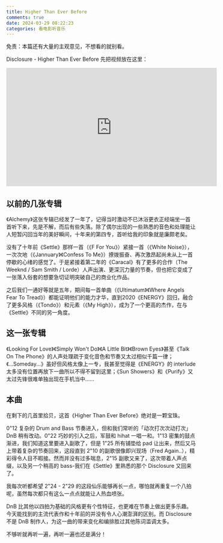 ```yaml
---
title: Higher Than Ever Before
comments: true
date: 2024-03-29 08:22:23
categories: 看电影听音乐
---
```

免责：本篇还有大量的主观意见，不想看的就别看。

Disclosure - Higher Than Ever Before
先把视频放在这里：

<iframe width="560" height="315" src="https://www.youtube-nocookie.com/embed/cvbIT_CKQ9M?si=g6VEFygwiuedqEkx" title="YouTube video player" frameborder="0" allow="accelerometer; autoplay; clipboard-write; encrypted-media; gyroscope; picture-in-picture; web-share" referrerpolicy="strict-origin-when-cross-origin" allowfullscreen></iframe>

## 以前的几张专辑
《Alchemy》这张专辑已经发了一年了，记得当时激动不已沐浴更衣正经端坐一首首听下来，先是不解，而后有些失落。除了偶尔出现的一些熟悉的音色和处理能让人短暂闪回当年的美好瞬间，十年来的第四专，首听给我的印象就是廉颇老矣。

没有了十年前《Settle》那样一首（《F For You》）紧接一首（《White Noise》），一次次地（《Jannuary》《Confess To Me》）撩拨振奋、再次激昂起尚未从上一首停歇的心绪的感觉了。于是紧接着第二年的《Caracal》有了更多的合作（The Weeknd / Sam Smith / Lorde）人声出演、更深沉力量的节奏，但也把它变成了一张落入俗套的想要急切证明突破自己的商业化作品。

之后我们一通好等就是五年，期间每一首单曲（《Ultimatum》《Where Angels Fear To Tread》）都能证明他们的能力才华，直到2020《ENERGY》回归，融合了更多风格（《Tondo》）和元素（《My High》），成为了一个更高的杰作，在与《Settle》不同的另一角度。

## 这一张专辑
《Looking For Love》《Simply Won't Do》《A Little Bit》《Brown Eyes》甚至《Talk On The Phone》的人声处理疏于变化音色和节奏又太过相似千篇一律；《...Someday...》虽好但风格太像上一专，我甚至觉得是《ENERGY》的 interlude 太多没有位置再放下一曲所以不得不留到这里；《Sun Showers》和《Purify》又太过先锋很难单独出现在手机当中……


## 本曲
在剩下的几首里拾贝，这首《Higher Than Ever Before》绝对是一颗宝珠。

0"12 复杂的 Drum and Bass 节奏进入，但和我们常听的「动次打次次动打次」DnB 稍有改动。0"22 巧妙的引入之后，军鼓和 hihat 一唱一和。1"13 密集的鼓点渐进，我们知道这里要进入副歌了，但是 1"25 所有铺垫给 pad 让出来，然后又马上带着复杂的节奏回来，这段直到 2"10 的副歌很像即兴现场（Fred Again..），精彩得令人目不暇接。然而并没有过多喘息，2"15 副歌又来了，这次带着人声点缀，以及另一个稍高的 bass-我们在《Settle》里熟悉的那个 Disclosure 又回来了。

我每次听都希望 2"24 - 2"29 的这段仙乐能够再长一点，哪怕就再重复一个八拍呢，虽然每次都只有这么一点点就能让人热血喷张。

DnB 比其他以四拍为基础的风格更有个性特征，也更难在节奏上做出更多乐趣。今天能找到的主流代表作和十年前的并没有令人心潮澎湃的区别。而 Disclosure 不是 DnB 制作人，为这一曲的带来变化和编排胜过其他陈词滥调太多。

不够听就再听一遍，再听一遍也还是满分！
